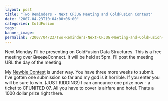 ```yaml
---
layout: post
title: "Two Reminders - Next CFJUG Meeting and ColdFusion Contest"
date: "2007-04-23T10:04:00+06:00"
categories: ColdFusion 
tags: 
banner_image: 
permalink: /2007/04/23/Two-Reminders-Next-CFJUG-Meeting-and-ColdFusion-Contest
---
```


Next Monday I'll be presenting on ColdFusion Data Structures. This is a free meeting over <strike>Breeze</strike>Connect. It will be held at 5pm. I'll post the meeting URL the day of the meeting.

My <a href="http://ray.camdenfamily.com/index.cfm/2007/4/16/ColdFusion-Newbie-Contest-Announced--Monster-Maker">Newbie Contest</a> is under way. You have three more weeks to submit. I've gotten one submission so far and my god is it horrible. If you enter you will be sure to win. (JUST KIDDING!) I can announce one prize now - a ticket to CFUNITED 07. All you have to cover is airfare and hotel. Thats a 1000 dollar prize right there.